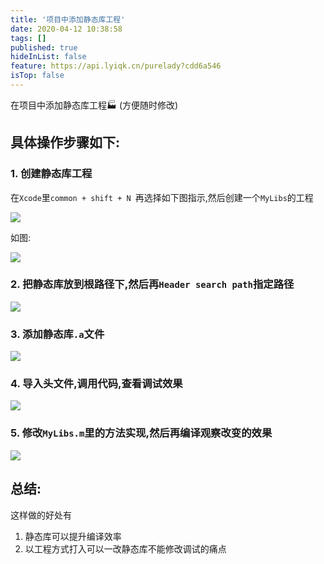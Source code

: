```yaml
---
title: '项目中添加静态库工程'
date: 2020-04-12 10:38:58
tags: []
published: true
hideInList: false
feature: https://api.lyiqk.cn/purelady?cdd6a546
isTop: false
---
```

 在项目中添加静态库工程🏭 (方便随时修改)
<!--more-->
## 具体操作步骤如下:

### 1. 创建静态库工程

在`Xcode`里`common + shift + N `再选择如下图指示,然后创建一个`MyLibs`的工程

![](https://images.cnblogs.com/cnblogs_com/wgb1234/1695793/o_2004120224421.png)



如图:

![](https://images.cnblogs.com/cnblogs_com/wgb1234/1695793/o_2004120224482.png)

###  2. 把静态库放到根路径下,然后再`Header search path`指定路径

![](https://images.cnblogs.com/cnblogs_com/wgb1234/1695793/o_2004120224543.png)

### 3. 添加静态库`.a`文件

![](https://images.cnblogs.com/cnblogs_com/wgb1234/1695793/o_2004120224594.png)

### 4. 导入头文件,调用代码,查看调试效果

![](https://images.cnblogs.com/cnblogs_com/wgb1234/1695793/o_2004120225035.png)

### 5.  修改`MyLibs.m`里的方法实现,然后再编译观察改变的效果

![](https://images.cnblogs.com/cnblogs_com/wgb1234/1695793/o_2004120225096.png)



## 总结:

这样做的好处有

1. 静态库可以提升编译效率
2. 以工程方式打入可以一改静态库不能修改调试的痛点


